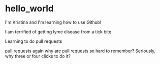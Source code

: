 # hello_world

I'm Kristina and I'm learning how to use Github!

I am terrified of getting lyme disease from a tick bite.

Learning to do pull requests

pull requests again
why are pull requests so hard to remember?
Seriously, why three or four clicks to do it?
